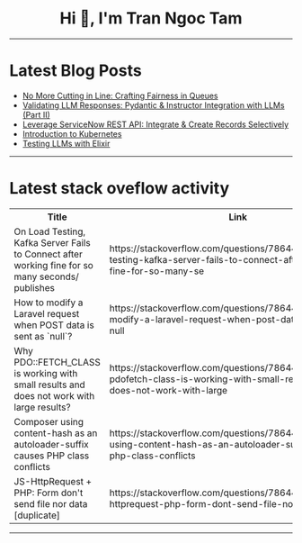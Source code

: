 <h1 align="center">Hi 👋, I'm Tran Ngoc Tam</h1>

---

# Latest Blog Posts 
<!-- BLOG-POST-LIST:START -->
- [No More Cutting in Line: Crafting Fairness in Queues](https://dev.to/gaw/no-more-cutting-in-line-crafting-fairness-in-queues-17ij)
- [Validating LLM Responses: Pydantic &amp; Instructor Integration with LLMs &lpar;Part II&rpar;](https://dev.to/gaw/validating-llm-responses-pydantic-instructor-integration-with-llms-part-ii-2f93)
- [Leverage ServiceNow REST API: Integrate &amp; Create Records Selectively](https://dev.to/sophiasemga/servicenow-rest-apis-1mej)
- [Introduction to Kubernetes](https://dev.to/pratikjagrut/introduction-to-kubernetes-3p1i)
- [Testing LLMs with Elixir](https://dev.to/samuelpordeus/testing-llm-output-with-elixir-1l71)
<!-- BLOG-POST-LIST:END -->

---

# Latest stack oveflow activity
<table>
  <tr><th>Title</th><th>Link</th></tr>
  <!-- STACKOVERFLOW:START --><tr><td>On Load Testing, Kafka Server Fails to Connect after working fine for so many seconds/ publishes</td><td>https://stackoverflow.com/questions/78644207/on-load-testing-kafka-server-fails-to-connect-after-working-fine-for-so-many-se</td></tr><tr><td>How to modify a Laravel request when POST data is sent as `null`?</td><td>https://stackoverflow.com/questions/78644168/how-to-modify-a-laravel-request-when-post-data-is-sent-as-null</td></tr><tr><td>Why PDO::FETCH_CLASS is working with small results and does not work with large results?</td><td>https://stackoverflow.com/questions/78644072/why-pdofetch-class-is-working-with-small-results-and-does-not-work-with-large</td></tr><tr><td>Composer using content-hash as an autoloader-suffix causes PHP class conflicts</td><td>https://stackoverflow.com/questions/78644041/composer-using-content-hash-as-an-autoloader-suffix-causes-php-class-conflicts</td></tr><tr><td>JS-HttpRequest + PHP: Form don&#39;t send file nor data [duplicate]</td><td>https://stackoverflow.com/questions/78644024/js-httprequest-php-form-dont-send-file-nor-data</td></tr><!-- STACKOVERFLOW:END -->
</table>

---


